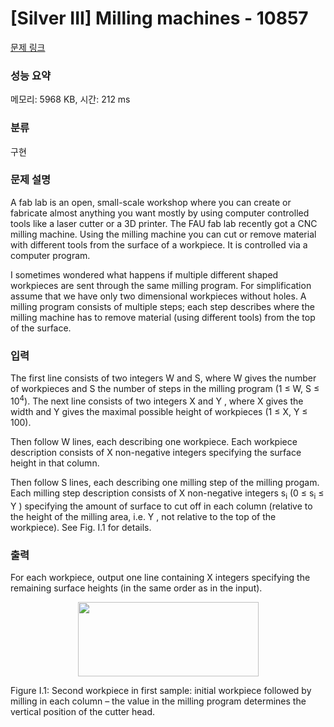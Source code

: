 # [Silver III] Milling machines - 10857 

[문제 링크](https://www.acmicpc.net/problem/10857) 

### 성능 요약

메모리: 5968 KB, 시간: 212 ms

### 분류

구현

### 문제 설명

<p>A fab lab is an open, small-scale workshop where you can create or fabricate almost anything you want mostly by using computer controlled tools like a laser cutter or a 3D printer. The FAU fab lab recently got a CNC milling machine. Using the milling machine you can cut or remove material with different tools from the surface of a workpiece. It is controlled via a computer program.</p>

<p>I sometimes wondered what happens if multiple different shaped workpieces are sent through the same milling program. For simplification assume that we have only two dimensional workpieces without holes. A milling program consists of multiple steps; each step describes where the milling machine has to remove material (using different tools) from the top of the surface.</p>

### 입력 

 <p>The first line consists of two integers W and S, where W gives the number of workpieces and S the number of steps in the milling program (1 ≤ W, S ≤ 10<sup>4</sup>). The next line consists of two integers X and Y , where X gives the width and Y gives the maximal possible height of workpieces (1 ≤ X, Y ≤ 100).</p>

<p>Then follow W lines, each describing one workpiece. Each workpiece description consists of X non-negative integers specifying the surface height in that column.</p>

<p>Then follow S lines, each describing one milling step of the milling progam. Each milling step description consists of X non-negative integers s<sub>i</sub> (0 ≤ s<sub>i</sub> ≤ Y ) specifying the amount of surface to cut off in each column (relative to the height of the milling area, i.e. Y , not relative to the top of the workpiece). See Fig. I.1 for details.</p>

### 출력 

 <p>For each workpiece, output one line containing X integers specifying the remaining surface heights (in the same order as in the input).</p>

<p style="text-align:center"><img alt="" src="https://onlinejudgeimages.s3-ap-northeast-1.amazonaws.com/problem/10857/1.png" style="height:119px; width:289px"></p>

<p>Figure I.1: Second workpiece in first sample: initial workpiece followed by milling in each column – the value in the milling program determines the vertical position of the cutter head.</p>

